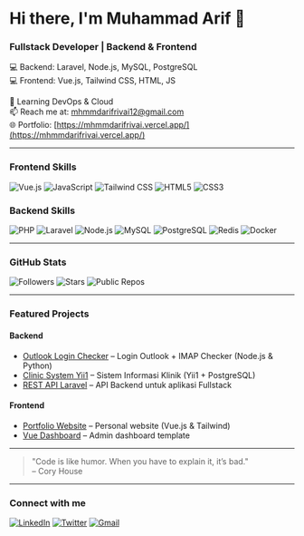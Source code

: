 # Hi there, I'm Muhammad Arif 👋

### Fullstack Developer | Backend & Frontend
💻 Backend: Laravel, Node.js, MySQL, PostgreSQL  
💻 Frontend: Vue.js, Tailwind CSS, HTML, JS  

🌱 Learning DevOps & Cloud  
📫 Reach me at: mhmmdarifrivai12@gmail.com  
🌐 Portfolio: [https://mhmmdarifrivai.vercel.app/](https://mhmmdarifrivai.vercel.app/)

---

### Frontend Skills
![Vue.js](https://img.shields.io/badge/Vue.js-4FC08D?style=for-the-badge&logo=vue.js&logoColor=white)
![JavaScript](https://img.shields.io/badge/JavaScript-F7DF1E?style=for-the-badge&logo=javascript&logoColor=black)
![Tailwind CSS](https://img.shields.io/badge/Tailwind_CSS-38B2AC?style=for-the-badge&logo=tailwind-css&logoColor=white)
![HTML5](https://img.shields.io/badge/HTML5-E34F26?style=for-the-badge&logo=html5&logoColor=white)
![CSS3](https://img.shields.io/badge/CSS3-1572B6?style=for-the-badge&logo=css3&logoColor=white)

### Backend Skills
![PHP](https://img.shields.io/badge/PHP-777BB4?style=for-the-badge&logo=php&logoColor=white)
![Laravel](https://img.shields.io/badge/Laravel-FF2D20?style=for-the-badge&logo=laravel&logoColor=white)
![Node.js](https://img.shields.io/badge/Node.js-339933?style=for-the-badge&logo=node.js&logoColor=white)
![MySQL](https://img.shields.io/badge/MySQL-4479A1?style=for-the-badge&logo=mysql&logoColor=white)
![PostgreSQL](https://img.shields.io/badge/PostgreSQL-4169E1?style=for-the-badge&logo=postgresql&logoColor=white)
![Redis](https://img.shields.io/badge/Redis-DC382D?style=for-the-badge&logo=redis&logoColor=white)
![Docker](https://img.shields.io/badge/Docker-2496ED?style=for-the-badge&logo=docker&logoColor=white)

---

### GitHub Stats
![Followers](https://img.shields.io/github/followers/mhmmdarifrivai12?label=Followers&style=social)
![Stars](https://img.shields.io/github/stars/mhmmdarifrivai12?label=Stars&style=social)
![Public Repos](https://img.shields.io/github/repo-size/mhmmdarifrivai12?label=Public%20Repos)

---

### Featured Projects
#### Backend
- [Outlook Login Checker](https://github.com/mhmmdarifrivai12/outlook-login-checker) – Login Outlook + IMAP Checker (Node.js & Python)
- [Clinic System Yii1](https://github.com/mhmmdarifrivai12/clinic-system) – Sistem Informasi Klinik (Yii1 + PostgreSQL)
- [REST API Laravel](https://github.com/mhmmdarifrivai12/laravel-api) – API Backend untuk aplikasi Fullstack

#### Frontend
- [Portfolio Website](https://github.com/mhmmdarifrivai12/portfolio) – Personal website (Vue.js & Tailwind)
- [Vue Dashboard](https://github.com/mhmmdarifrivai12/vue-dashboard) – Admin dashboard template

---

> "Code is like humor. When you have to explain it, it’s bad."  
> – Cory House

---

### Connect with me
[![LinkedIn](https://img.shields.io/badge/LinkedIn-0A66C2?style=for-the-badge&logo=linkedin&logoColor=white)](https://linkedin.com/in/arifdev)
[![Twitter](https://img.shields.io/badge/Twitter-1DA1F2?style=for-the-badge&logo=twitter&logoColor=white)](https://twitter.com/arifdev)
[![Gmail](https://img.shields.io/badge/Gmail-D14836?style=for-the-badge&logo=gmail&logoColor=white)](mailto:dedi.efendi@gmail.com)
